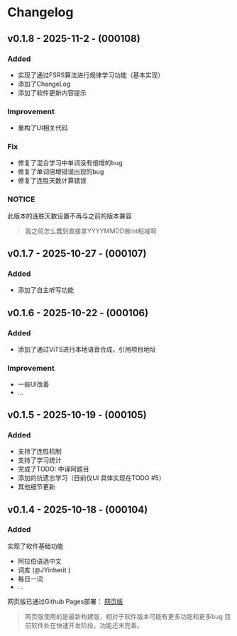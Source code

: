 # Changelog

## v0.1.8 - 2025-11-2 - (000108)

### Added

- 实现了通过FSRS算法进行规律学习功能（基本实现）
- 添加了ChangeLog
- 添加了软件更新内容提示

### Improvement

- 重构了UI相关代码

### Fix

- 修复了混合学习中单词没有倍增的bug
- 修复了单词倍增错误出现的bug
- 修复了连胜天数计算错误

### NOTICE

此版本的连胜天数设置不再与之前的版本兼容

> 我之前怎么蠢到直接拿YYYYMMDD做int相减啊

## v0.1.7 - 2025-10-27 - (000107)

### Added

- 添加了自主听写功能

## v0.1.6 - 2025-10-22 - (000106)

### Added

- 添加了通过ViTS进行本地语音合成，引用项目地址

### Improvement

- 一些UI改善
- ...

## v0.1.5 - 2025-10-19 - (000105)

### Added

- 支持了连胜机制
- 支持了学习统计
- 完成了TODO: 中译阿题目
- 添加的抗遗忘学习（目前仅UI 具体实现在TODO #5）
- 其他细节更新

## v0.1.4 - 2025-10-18 - (000104)

### Added

实现了软件基础功能

- 阿拉伯语选中文
- 词库 (@JYinherit )
- 每日一词
- ...

网页版已通过Github Pages部署： [网页版](https://octagonalstar.github.io/arabic_learning/)

> 网页版使用的是最新构建版，相对于软件版本可能有更多功能和更多bug
> 目前软件处在快速开发阶段，功能还未完善。
